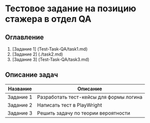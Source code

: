 # Тестовое задание на позицию стажера в отдел QA

## Оглавление
1. [Задание 1] (Test-Task-QA/task1.md)
2. [Задание 2] (./task2.md)
3. [Задание 3] (Test-Task-QA/task3.md)

## Описание задач
| Название | Описание                                |
|----------|-----------------------------------------|
| Задание 1| Разработать тест-кейсы для формы логина |
| Задание 2| Написать тест в PlayWright              |
| Задание 3| Решить задачу по теории вероятности     |
